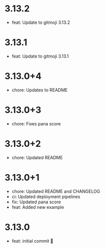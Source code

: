 # 3.13.2

- feat: Update to gitmoji 3.13.2

# 3.13.1

- feat: Update to gitmoji 3.13.1

# 3.13.0+4

- chore: Updates to README

# 3.13.0+3

- chore: Fixes pana score

# 3.13.0+2

- chore: Updated README

# 3.13.0+1

- chore: Updated README and CHANGELOG
- ci: Updated deployment pipelines
- fix: Updated pana score
- feat: Added new example

# 3.13.0

- feat: initial commit 🎉
